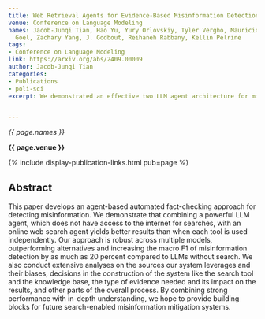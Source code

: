```yaml
---
title: Web Retrieval Agents for Evidence-Based Misinformation Detection
venue: Conference on Language Modeling
names: Jacob-Junqi Tian, Hao Yu, Yury Orlovskiy, Tyler Vergho, Mauricio Rivera, Mayank
  Goel, Zachary Yang, J. Godbout, Reihaneh Rabbany, Kellin Pelrine
tags:
- Conference on Language Modeling
link: https://arxiv.org/abs/2409.00009
author: Jacob-Junqi Tian
categories: 
- Publications
- poli-sci
excerpt: We demonstrated an effective two LLM agent architecture for misinformation detection and fact-checking. It can increase the macro F1 of misinformation detection by as much as 20 percent compared to LLMs without search. We also conducted extensive analyses on the sources our system leverages and their biases, decisions in the construction of the system like the search tool and the knowledge base, the type of evidence needed and its impact on the results, and other parts of the overall process. 


---
```


*{{ page.names }}*

**{{ page.venue }}**

{% include display-publication-links.html pub=page %}

## Abstract

This paper develops an agent-based automated fact-checking approach for detecting misinformation. We demonstrate that combining a powerful LLM agent, which does not have access to the internet for searches, with an online web search agent yields better results than when each tool is used independently. Our approach is robust across multiple models, outperforming alternatives and increasing the macro F1 of misinformation detection by as much as 20 percent compared to LLMs without search. We also conduct extensive analyses on the sources our system leverages and their biases, decisions in the construction of the system like the search tool and the knowledge base, the type of evidence needed and its impact on the results, and other parts of the overall process. By combining strong performance with in-depth understanding, we hope to provide building blocks for future search-enabled misinformation mitigation systems.